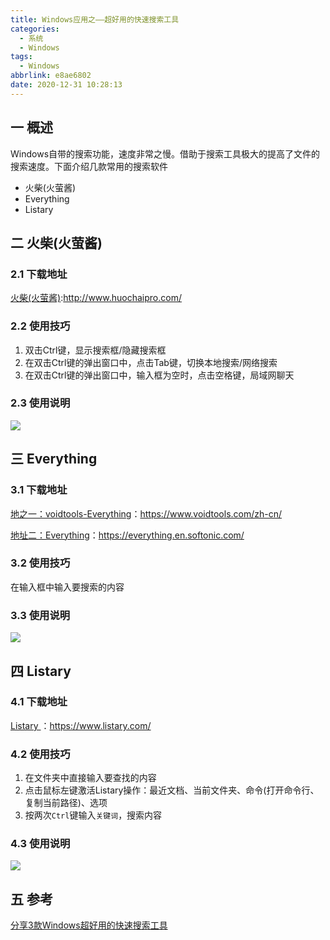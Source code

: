 ```yaml
---
title: Windows应用之——超好用的快速搜索工具
categories:
  - 系统
  - Windows
tags:
  - Windows
abbrlink: e8ae6802
date: 2020-12-31 10:28:13
---
```

## 一 概述

Windows自带的搜索功能，速度非常之慢。借助于搜索工具极大的提高了文件的搜索速度。下面介绍几款常用的搜索软件

* 火柴(火萤酱)
* Everything
* Listary 

<!--more-->

## 二 火柴(火萤酱)

### 2.1 下载地址

[火柴(火萤酱)](http://www.huochaipro.com/):http://www.huochaipro.com/

### 2.2 使用技巧

1. 双击Ctrl键，显示搜索框/隐藏搜索框
2. 在双击Ctrl键的弹出窗口中，点击Tab键，切换本地搜索/网络搜索
3. 在双击Ctrl键的弹出窗口中，输入框为空时，点击空格键，局域网聊天

### 2.3 使用说明

![][1]

## 三 Everything
### 3.1 下载地址

[地之一：voidtools-Everything](https://www.voidtools.com/zh-cn/)：https://www.voidtools.com/zh-cn/

[地址二：Everything](https://everything.en.softonic.com/)：https://everything.en.softonic.com/

### 3.2 使用技巧

在输入框中输入要搜索的内容

### 3.3 使用说明
![][2]

## 四 Listary 
### 4.1 下载地址

[Listary ](https://www.listary.com/)：https://www.listary.com/

### 4.2 使用技巧

1. 在文件夹中直接输入要查找的内容
2. 点击鼠标左键激活Listary操作：最近文档、当前文件夹、命令(打开命令行、复制当前路径)、选项
3. 按两次`Ctrl`键输入`关键词`，搜索内容

### 4.3 使用说明
![][3]
## 五 参考

[分享3款Windows超好用的快速搜索工具](https://zhuanlan.zhihu.com/p/136074988)



[1]:https://jsd.onmicrosoft.cn/gh/PGzxc/CDN/blog-windows/huoying-use-view.gif
[2]:https://jsd.onmicrosoft.cn/gh/PGzxc/CDN/blog-windows/everything-search-window.png
[3]:https://jsd.onmicrosoft.cn/gh/PGzxc/CDN/blog-windows/listary-use-view.gif
